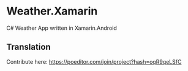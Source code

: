 # Weather.Xamarin
C# Weather App written in Xamarin.Android

## Translation
Contribute here: https://poeditor.com/join/project?hash=oqR9qeLSfC
